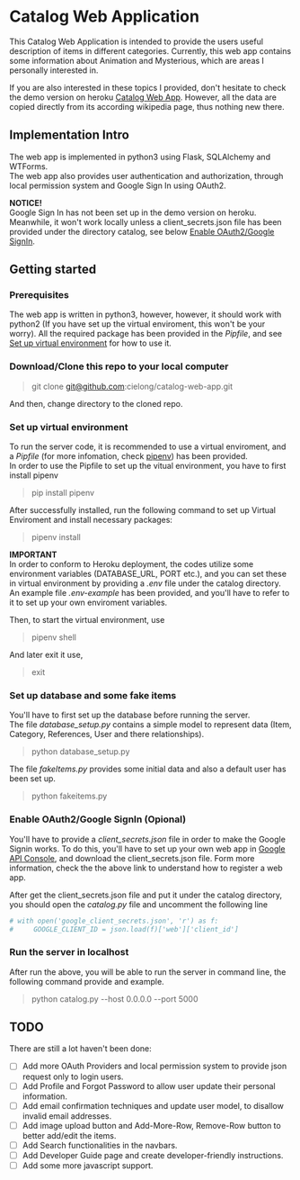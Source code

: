 # Catalog Web Application
This Catalog Web Application is intended to provide the users useful description of items in different categories. Currently, this web app contains some information about Animation and Mysterious, which are areas I personally interested in.  

If you are also interested in these topics I provided, don't hesitate to check the demo version on heroku [Catalog Web App](http://catalog-web-app.herokuapp.com). However, all the data are copied directly from its according wikipedia page, thus nothing new there.  

## Implementation Intro
The web app is implemented in python3 using Flask, SQLAlchemy and WTForms.  
The web app also provides user authentication and authorization, through local permission system and Google Sign In using OAuth2.  

**NOTICE!**  
Google Sign In has not been set up in the demo version on heroku.  
Meanwhile, it won't work locally unless a client_secrets.json file has been provided under the directory catalog, see below [Enable OAuth2/Google SignIn](#enable-oauth2google-signin-opional).  

## Getting started
### Prerequisites
The web app is written in python3, however, however, it should work with python2 (If you have set up the virtual enviroment, this won't be your worry). All the required package has been provided in the *Pipfile*, and see [Set up virtual environment](#set-up-virtual-environment) for how to use it. 

### Download/Clone this repo to your local computer
> git clone git@github.com:cielong/catalog-web-app.git

And then, change directory to the cloned repo.

### Set up virtual environment
To run the server code, it is recommended to use a virtual enviroment, and a *Pipfile* (for more infomation, check [pipenv](https://docs.pipenv.org)) has been provided.  
In order to use the Pipfile to set up the vitual environment, you have to first install pipenv  
> pip install pipenv

After successfully installed, run the following command to set up Virtual Enviroment and install necessary packages:  

> pipenv install

**IMPORTANT**  
In order to conform to Heroku deployment, the codes utilize some environment variables (DATABASE_URL, PORT etc.), and you can set these in virtual environment by providing a *.env* file under the catalog directory. An example file *.env-example* has been provided, and you'll have to refer to it to set up your own enviroment variables.  

Then, to start the virtual environment, use
> pipenv shell

And later exit it use, 
> exit

### Set up database and some fake items
You'll have to first set up the database before running the server.  
The file *database_setup.py* contains a simple model to represent data (Item, Category, References, User and there relationships). 
> python database_setup.py

The file *fakeItems.py* provides some initial data and also a default user has been set up.  
> python fakeitems.py

### Enable OAuth2/Google SignIn (Opional)
You'll have to provide a *client_secrets.json* file in order to make the Google Signin works. To do this, you'll have to set up your own web app in [Google API Console](https://console.cloud.google.com/apis/dashboard), and download the client_secrets.json file. Form more information, check the the above link to understand how to register a web app.

After get the client_secrets.json file and put it under the catalog directory, you should open the *catalog.py* file and uncomment the following line  
```python
# with open('google_client_secrets.json', 'r') as f:
#     GOOGLE_CLIENT_ID = json.load(f)['web']['client_id']
```

### Run the server in localhost
After run the above, you will be able to run the server in command line, the following command provide and example.
> python catalog.py --host 0.0.0.0 --port 5000

## TODO
There are still a lot haven't been done:  
- [ ] Add more OAuth Providers and local permission system to provide json request only to login users.
- [ ] Add Profile and Forgot Password to allow user update their personal information.
- [ ] Add email confirmation techniques and update user model, to disallow invalid email addresses.
- [ ] Add image upload button and Add-More-Row, Remove-Row button to better add/edit the items.
- [ ] Add Search functionalities in the navbars.
- [ ] Add Developer Guide page and create developer-friendly instructions.
- [ ] Add some more javascript support.
